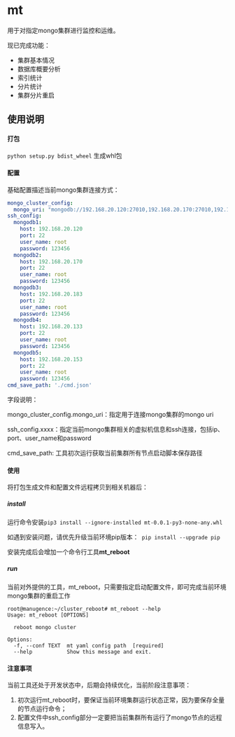 # mt

用于对指定mongo集群进行监控和运维。

现已完成功能：

- 集群基本情况
- 数据库概要分析
- 索引统计
- 分片统计
- 集群分片重启

## 使用说明

#### 打包

`python setup.py bdist_wheel` 生成whl包

#### 配置

基础配置描述当前mongo集群连接方式：

```yaml
mongo_cluster_config:
  mongo_uri: "mongodb://192.168.20.120:27010,192.168.20.170:27010,192.168.20.183:27010"
ssh_config:
  mongodb1:
    host: 192.168.20.120
    port: 22
    user_name: root
    password: 123456
  mongodb2:
    host: 192.168.20.170
    port: 22
    user_name: root
    password: 123456
  mongodb3:
    host: 192.168.20.183
    port: 22
    user_name: root
    password: 123456
  mongodb4:
    host: 192.168.20.133
    port: 22
    user_name: root
    password: 123456
  mongodb5:
    host: 192.168.20.153
    port: 22
    user_name: root
    password: 123456
cmd_save_path: './cmd.json'
```

字段说明：

mongo_cluster_config.mongo_uri：指定用于连接mongo集群的mongo uri

ssh_config.xxxx：指定当前mongo集群相关的虚拟机信息和ssh连接，包括ip、port、user_name和password

cmd_save_path: 工具初次运行获取当前集群所有节点启动脚本保存路径

#### 使用

将打包生成文件和配置文件远程拷贝到相关机器后：

##### install

运行命令安装`pip3 install --ignore-installed mt-0.0.1-py3-none-any.whl`

如遇到安装问题，请优先升级当前环境pip版本：` pip install --upgrade pip`

安装完成后会增加一个命令行工具**mt_reboot**

##### run

当前对外提供的工具，mt_reboot，只需要指定启动配置文件，即可完成当前环境mongo集群的重启工作

```shell
root@manugence:~/cluster_reboot# mt_reboot --help
Usage: mt_reboot [OPTIONS]

  reboot mongo cluster

Options:
  -f, --conf TEXT  mt yaml config path  [required]
  --help           Show this message and exit.
```
#### 注意事项

当前工具还处于开发状态中，后期会持续优化，当前阶段注意事项：

1. 初次运行mt_reboot时，要保证当前环境集群运行状态正常，因为要保存全量的节点运行命令；
2. 配置文件中ssh_config部分一定要把当前集群所有运行了mongo节点的远程信息写入。